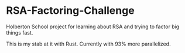 # RSA-Factoring-Challenge

Holberton School project for learning about RSA and trying to factor big things fast.

This is my stab at it with Rust. Currently with 93% more parallelized.
